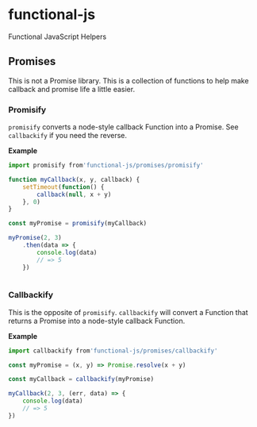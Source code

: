 # functional-js
Functional JavaScript Helpers

## Promises

This is not a Promise library. This is a collection of functions to help make callback and promise life a little easier.

### Promisify

`promisify` converts a node-style callback Function into a Promise. See `callbackify` if you need the reverse.

**Example**

```js
import promisify from'functional-js/promises/promisify'

function myCallback(x, y, callback) {
    setTimeout(function() {
        callback(null, x + y)
    }, 0)
}

const myPromise = promisify(myCallback)

myPromise(2, 3)
    .then(data => {
        console.log(data)
        // => 5
    })
    
```

### Callbackify

This is the opposite of `promisify`. `callbackify` will convert a Function that returns a Promise into a node-style callback Function.

**Example**

```js
import callbackify from'functional-js/promises/callbackify'

const myPromise = (x, y) => Promise.resolve(x + y)

const myCallback = callbackify(myPromise)

myCallback(2, 3, (err, data) => {
    console.log(data)
    // => 5
})

```
